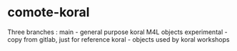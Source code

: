 # comote-koral
Three branches :
main - general purpose koral M4L objects
experimental - copy from gitlab, just for reference
koral - objects used by koral workshops
